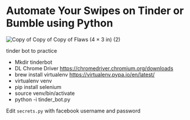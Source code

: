 # Automate Your Swipes on Tinder or Bumble using Python

![Copy of Copy of Copy of Flaws (4 × 3 in) (2)](https://user-images.githubusercontent.com/63926014/211109980-294b2a0f-f7c8-4530-b4d8-3071639b20d7.png)


tinder bot to practice

- Mkdir tinderbot
- DL Chrome Driver https://chromedriver.chromium.org/downloads
- brew install virtualenv https://virtualenv.pypa.io/en/latest/
- virtualenv venv
- pip install selenium
- source venv/bin/activate
- python -i tinder_bot.py



Edit `secrets.py` with facebook username and password
